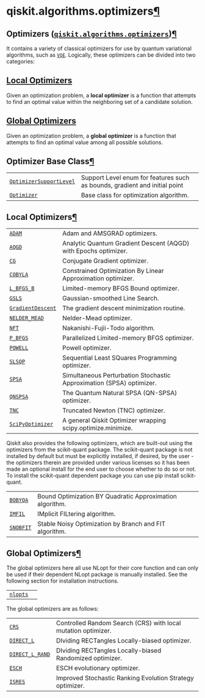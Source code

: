 <span id="qiskit-algorithms-optimizers" />

# qiskit.algorithms.optimizers[¶](#module-qiskit.algorithms.optimizers "Permalink to this headline")

## Optimizers ([`qiskit.algorithms.optimizers`](#module-qiskit.algorithms.optimizers "qiskit.algorithms.optimizers"))[¶](#optimizers-qiskit-algorithms-optimizers "Permalink to this headline")

It contains a variety of classical optimizers for use by quantum variational algorithms, such as [`VQE`](qiskit.algorithms.VQE#qiskit.algorithms.VQE "qiskit.algorithms.VQE"). Logically, these optimizers can be divided into two categories:

## [Local Optimizers](#local-optimizers)

Given an optimization problem, a **local optimizer** is a function that attempts to find an optimal value within the neighboring set of a candidate solution.

## [Global Optimizers](#global-optimizers)

Given an optimization problem, a **global optimizer** is a function that attempts to find an optimal value among all possible solutions.

## Optimizer Base Class[¶](#optimizer-base-class "Permalink to this headline")

|                                                                                                                                                                                       |                                                                            |
| ------------------------------------------------------------------------------------------------------------------------------------------------------------------------------------- | -------------------------------------------------------------------------- |
| [`OptimizerSupportLevel`](qiskit.algorithms.optimizers.OptimizerSupportLevel#qiskit.algorithms.optimizers.OptimizerSupportLevel "qiskit.algorithms.optimizers.OptimizerSupportLevel") | Support Level enum for features such as bounds, gradient and initial point |
| [`Optimizer`](qiskit.algorithms.optimizers.Optimizer#qiskit.algorithms.optimizers.Optimizer "qiskit.algorithms.optimizers.Optimizer")                                                 | Base class for optimization algorithm.                                     |

## Local Optimizers[¶](#local-optimizers "Permalink to this headline")

|                                                                                                                                                               |                                                                      |
| ------------------------------------------------------------------------------------------------------------------------------------------------------------- | -------------------------------------------------------------------- |
| [`ADAM`](qiskit.algorithms.optimizers.ADAM#qiskit.algorithms.optimizers.ADAM "qiskit.algorithms.optimizers.ADAM")                                             | Adam and AMSGRAD optimizers.                                         |
| [`AQGD`](qiskit.algorithms.optimizers.AQGD#qiskit.algorithms.optimizers.AQGD "qiskit.algorithms.optimizers.AQGD")                                             | Analytic Quantum Gradient Descent (AQGD) with Epochs optimizer.      |
| [`CG`](qiskit.algorithms.optimizers.CG#qiskit.algorithms.optimizers.CG "qiskit.algorithms.optimizers.CG")                                                     | Conjugate Gradient optimizer.                                        |
| [`COBYLA`](qiskit.algorithms.optimizers.COBYLA#qiskit.algorithms.optimizers.COBYLA "qiskit.algorithms.optimizers.COBYLA")                                     | Constrained Optimization By Linear Approximation optimizer.          |
| [`L_BFGS_B`](qiskit.algorithms.optimizers.L_BFGS_B#qiskit.algorithms.optimizers.L_BFGS_B "qiskit.algorithms.optimizers.L_BFGS_B")                             | Limited-memory BFGS Bound optimizer.                                 |
| [`GSLS`](qiskit.algorithms.optimizers.GSLS#qiskit.algorithms.optimizers.GSLS "qiskit.algorithms.optimizers.GSLS")                                             | Gaussian-smoothed Line Search.                                       |
| [`GradientDescent`](qiskit.algorithms.optimizers.GradientDescent#qiskit.algorithms.optimizers.GradientDescent "qiskit.algorithms.optimizers.GradientDescent") | The gradient descent minimization routine.                           |
| [`NELDER_MEAD`](qiskit.algorithms.optimizers.NELDER_MEAD#qiskit.algorithms.optimizers.NELDER_MEAD "qiskit.algorithms.optimizers.NELDER_MEAD")                 | Nelder-Mead optimizer.                                               |
| [`NFT`](qiskit.algorithms.optimizers.NFT#qiskit.algorithms.optimizers.NFT "qiskit.algorithms.optimizers.NFT")                                                 | Nakanishi-Fujii-Todo algorithm.                                      |
| [`P_BFGS`](qiskit.algorithms.optimizers.P_BFGS#qiskit.algorithms.optimizers.P_BFGS "qiskit.algorithms.optimizers.P_BFGS")                                     | Parallelized Limited-memory BFGS optimizer.                          |
| [`POWELL`](qiskit.algorithms.optimizers.POWELL#qiskit.algorithms.optimizers.POWELL "qiskit.algorithms.optimizers.POWELL")                                     | Powell optimizer.                                                    |
| [`SLSQP`](qiskit.algorithms.optimizers.SLSQP#qiskit.algorithms.optimizers.SLSQP "qiskit.algorithms.optimizers.SLSQP")                                         | Sequential Least SQuares Programming optimizer.                      |
| [`SPSA`](qiskit.algorithms.optimizers.SPSA#qiskit.algorithms.optimizers.SPSA "qiskit.algorithms.optimizers.SPSA")                                             | Simultaneous Perturbation Stochastic Approximation (SPSA) optimizer. |
| [`QNSPSA`](qiskit.algorithms.optimizers.QNSPSA#qiskit.algorithms.optimizers.QNSPSA "qiskit.algorithms.optimizers.QNSPSA")                                     | The Quantum Natural SPSA (QN-SPSA) optimizer.                        |
| [`TNC`](qiskit.algorithms.optimizers.TNC#qiskit.algorithms.optimizers.TNC "qiskit.algorithms.optimizers.TNC")                                                 | Truncated Newton (TNC) optimizer.                                    |
| [`SciPyOptimizer`](qiskit.algorithms.optimizers.SciPyOptimizer#qiskit.algorithms.optimizers.SciPyOptimizer "qiskit.algorithms.optimizers.SciPyOptimizer")     | A general Qiskit Optimizer wrapping scipy.optimize.minimize.         |

Qiskit also provides the following optimizers, which are built-out using the optimizers from the scikit-quant package. The scikit-quant package is not installed by default but must be explicitly installed, if desired, by the user - the optimizers therein are provided under various licenses so it has been made an optional install for the end user to choose whether to do so or not. To install the scikit-quant dependent package you can use pip install scikit-quant.

|                                                                                                                               |                                                          |
| ----------------------------------------------------------------------------------------------------------------------------- | -------------------------------------------------------- |
| [`BOBYQA`](qiskit.algorithms.optimizers.BOBYQA#qiskit.algorithms.optimizers.BOBYQA "qiskit.algorithms.optimizers.BOBYQA")     | Bound Optimization BY Quadratic Approximation algorithm. |
| [`IMFIL`](qiskit.algorithms.optimizers.IMFIL#qiskit.algorithms.optimizers.IMFIL "qiskit.algorithms.optimizers.IMFIL")         | IMplicit FILtering algorithm.                            |
| [`SNOBFIT`](qiskit.algorithms.optimizers.SNOBFIT#qiskit.algorithms.optimizers.SNOBFIT "qiskit.algorithms.optimizers.SNOBFIT") | Stable Noisy Optimization by Branch and FIT algorithm.   |

## Global Optimizers[¶](#global-optimizers "Permalink to this headline")

The global optimizers here all use NLopt for their core function and can only be used if their dependent NLopt package is manually installed. See the following section for installation instructions.

|                                                                                                                                  |                                |
| -------------------------------------------------------------------------------------------------------------------------------- | ------------------------------ |
| [`nlopts`](qiskit.algorithms.optimizers.nlopts#module-qiskit.algorithms.optimizers.nlopts "qiskit.algorithms.optimizers.nlopts") | <span id="installing-nlopt" /> |

The global optimizers are as follows:

|                                                                                                                                                       |                                                               |
| ----------------------------------------------------------------------------------------------------------------------------------------------------- | ------------------------------------------------------------- |
| [`CRS`](qiskit.algorithms.optimizers.CRS#qiskit.algorithms.optimizers.CRS "qiskit.algorithms.optimizers.CRS")                                         | Controlled Random Search (CRS) with local mutation optimizer. |
| [`DIRECT_L`](qiskit.algorithms.optimizers.DIRECT_L#qiskit.algorithms.optimizers.DIRECT_L "qiskit.algorithms.optimizers.DIRECT_L")                     | DIviding RECTangles Locally-biased optimizer.                 |
| [`DIRECT_L_RAND`](qiskit.algorithms.optimizers.DIRECT_L_RAND#qiskit.algorithms.optimizers.DIRECT_L_RAND "qiskit.algorithms.optimizers.DIRECT_L_RAND") | DIviding RECTangles Locally-biased Randomized optimizer.      |
| [`ESCH`](qiskit.algorithms.optimizers.ESCH#qiskit.algorithms.optimizers.ESCH "qiskit.algorithms.optimizers.ESCH")                                     | ESCH evolutionary optimizer.                                  |
| [`ISRES`](qiskit.algorithms.optimizers.ISRES#qiskit.algorithms.optimizers.ISRES "qiskit.algorithms.optimizers.ISRES")                                 | Improved Stochastic Ranking Evolution Strategy optimizer.     |
